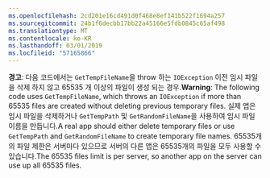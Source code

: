 ```yaml
---
ms.openlocfilehash: 2cd201e16cd491d0f468e8ef141b522f1694a257
ms.sourcegitcommit: 24b1f6decbb17bb22a45166e5fdb0845c65af498
ms.translationtype: MT
ms.contentlocale: ko-KR
ms.lasthandoff: 03/01/2019
ms.locfileid: "57165866"
---
```

<span data-ttu-id="583ac-101">**경고**: 다음 코드에서는 `GetTempFileName`을 throw 하는 `IOException` 이전 임시 파일을 삭제 하지 않고 65535 개 이상의 파일이 생성 되는 경우.</span><span class="sxs-lookup"><span data-stu-id="583ac-101">**Warning**: The following code uses `GetTempFileName`, which throws an `IOException` if more than 65535 files are created without deleting previous temporary files.</span></span> <span data-ttu-id="583ac-102">실제 앱은 임시 파일을 삭제하거나 `GetTempPath` 및 `GetRandomFileName`을 사용하여 임시 파일 이름을 만듭니다.</span><span class="sxs-lookup"><span data-stu-id="583ac-102">A real app should either delete temporary files or use `GetTempPath` and `GetRandomFileName` to create temporary file names.</span></span> <span data-ttu-id="583ac-103">65535개의 파일 제한은 서버마다 있으므로 서버의 다른 앱은 65535개의 파일을 모두 사용할 수 있습니다.</span><span class="sxs-lookup"><span data-stu-id="583ac-103">The 65535 files limit is per server, so another app on the server can use up all 65535 files.</span></span> 
